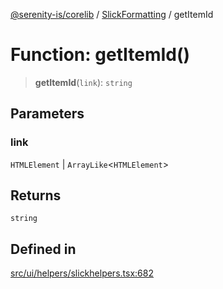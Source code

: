 [@serenity-is/corelib](../../../README.md) / [SlickFormatting](../README.md) / getItemId

# Function: getItemId()

> **getItemId**(`link`): `string`

## Parameters

### link

`HTMLElement` | `ArrayLike`\<`HTMLElement`\>

## Returns

`string`

## Defined in

[src/ui/helpers/slickhelpers.tsx:682](https://github.com/serenity-is/serenity/blob/master/packages/corelib/src/ui/helpers/slickhelpers.tsx#L682)
